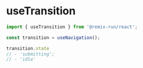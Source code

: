 # useTransition

```jsx
import { useTransition } from '@remix-run/react';

const transition = useNavigation();

transition.state
// - 'submitting';
// - 'idle'
```
